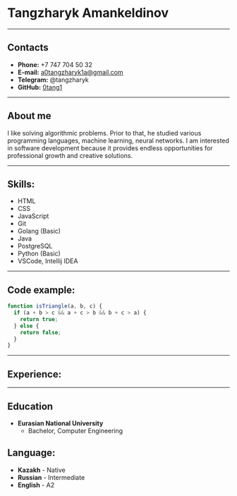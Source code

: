 # Tangzharyk Amankeldinov

---

## Contacts

- **Phone:** +7 747 704 50 32
- **E-mail:** a0tangzharyk1a@gmail.com
- **Telegram:** @tangzharyk
- **GitHub:** [0tang1](http://github.com/0tang1)

---

## About me

I like solving algorithmic problems. Prior to that, he studied various programming languages, machine learning, neural networks. I am interested in software development because it provides endless opportunities for professional growth and creative solutions.

---

## Skills:

- HTML
- CSS
- JavaScript
- Git
- Golang (Basic)
- Java
- PostgreSQL
- Python (Basic)
- VSCode, Intellij IDEA

---

## Code example:

```javascript
function isTriangle(a, b, c) {
  if (a + b > c && a + c > b && b + c > a) {
    return true;
  } else {
    return false;
  }
}
```

---

## Experience:

---

## Education

- **Eurasian National University**
  - Bachelor, Computer Engineering

## Language:

- **Kazakh** - Native
- **Russian** - Intermediate
- **English** - A2
